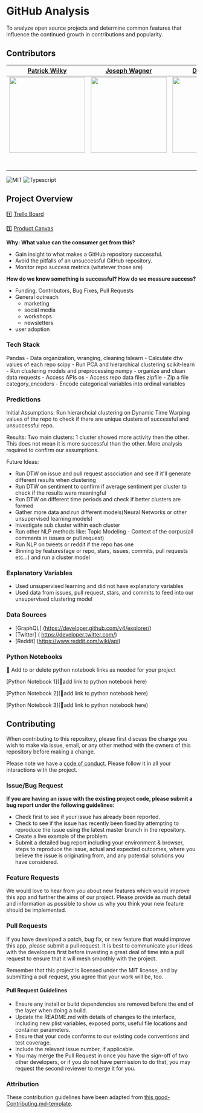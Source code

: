 # GitHub Analysis

To analyze open source projects and determine common features that influence the continued growth in contributions and popularity.

## Contributors


|                                       [Patrick Wilky](https://github.com/PWalis)                                        |                                       [Joseph Wagner](https://github.com/beverast)                                        |                                       [Dustin Yang](https://github.com/dustiny5)                                        |                                       [Patrick Steveson](https://github.com/Mrsteveson)                                        |                                       
| :-----------------------------------------------------------------------------------------------------------: | :-----------------------------------------------------------------------------------------------------------: | :-----------------------------------------------------------------------------------------------------------: | :-----------------------------------------------------------------------------------------------------------: |
|                      [<img src="https://avatars0.githubusercontent.com/u/48426713?s=400&v=4" width = "200" />](https://github.com/)                       |                      [<img src="https://avatars3.githubusercontent.com/u/15187637?s=400&v=4" width = "200" />](https://github.com/)                       |                      [<img src="https://avatars3.githubusercontent.com/u/46609531?s=400&v=4" width = "200" />](https://github.com/)                       |                      [<img src="https://avatars2.githubusercontent.com/u/46543946?s=400&v=4" width = "200" />](https://github.com/)                       |                     
|                 [<img src="https://github.com/favicon.ico" width="15"> ](https://github.com/PWalis)                 |            [<img src="https://github.com/favicon.ico" width="15"> ](https://github.com/beverast)             |           [<img src="https://github.com/favicon.ico" width="15"> ](https://github.com/dustiny5)            |          [<img src="https://github.com/favicon.ico" width="15"> ](https://github.com/Mrsteveson)           |            
| [ <img src="https://static.licdn.com/sc/h/al2o9zrvru7aqj8e1x2rzsrca" width="15"> ](https://www.linkedin.com/in/patrick-wilky-a434aa184/) | [ <img src="https://static.licdn.com/sc/h/al2o9zrvru7aqj8e1x2rzsrca" width="15"> ](https://www.linkedin.com/in/joseph-wagner-67a710b2/) | [ <img src="https://static.licdn.com/sc/h/al2o9zrvru7aqj8e1x2rzsrca" width="15"> ](https://www.linkedin.com/in/dustin-yang-a30489184/) | [ <img src="https://static.licdn.com/sc/h/al2o9zrvru7aqj8e1x2rzsrca" width="15"> ](https://www.linkedin.com/in/patricktsteveson/) | 



![MIT](https://img.shields.io/packagist/l/doctrine/orm.svg)
![Typescript](https://img.shields.io/npm/types/typescript.svg?style=flat)

## Project Overview


1️⃣ [Trello Board](https://trello.com/b/aMs5qF5U/labs-15-github-commit)

1️⃣ [Product Canvas](https://www.notion.so/Github-Commit-Analysis-9f39d9567c494a29b3084bf5014b1da2)


**Why: What value can the consumer get from this?**

- Gain insight to what makes a GitHub repository successful.
- Avoid the pitfalls of an unsuccessful GitHub repository.
- Monitor repo success metrics (whatever those are)

**How do we know something is successful? How do we measure success?**

- Funding, Contributors, Bug Fixes, Pull Requests
- General outreach
    - marketing
    - social media
    - workshops
    - newsletters
- user adoption

### Tech Stack

Pandas - Data organization, wranging, cleaning
tslearn - Calculate dtw values of each repo
scipy - Run PCA and hierarchical clustering
scikit-learn - Run clustering models and preprocessing
numpy - organize and clean data
requests - Access APIs
os - Access repo data files
zipfile - Zip a file
category_encoders - Encode categorical variables into ordinal variables

### Predictions
Initial Assumptions:
Run hierarchcial clustering on Dynamic Time Warping values of the repo to check if there are unique clusters of successful and unsuccessful repo.

Results:
Two main clusters: 1 cluster showed more activity then the other. This does not mean it is more successful than the other. More analysis required to confirm our assumptions.

Future Ideas:
- Run DTW on issue and pull request association and see if it'll generate different results when clustering
- Run DTW on sentiment to confirm if average sentiment per cluster to check if the results were meaningful
- Run DTW on different time periods and check if better clusters are formed
- Gather more data and run different models(Neural Networks or other unsupervised learning models)
- Investigate sub cluster within each cluster
- Run other NLP methods like: Topic Modeling - Context of the corpus(all comments in issues or pull request)
- Run NLP on tweets or reddit if the repo has one
- Binning by features(age or repo, stars, issues, commits, pull requests etc...) and run a cluster model

### Explanatory Variables

- Used unsupervised learning and did not have explanatory variables
- Used data from issues, pull request, stars, and commits to feed into our unsupervised clustering model

### Data Sources

-   [GraphQL] (https://developer.github.com/v4/explorer/)
-   [Twitter] ( https://developer.twitter.com/)
-   [Reddit] (https://www.reddit.com/wiki/api)

### Python Notebooks

🚫  Add to or delete python notebook links as needed for your project

[Python Notebook 1](🚫add link to python notebook here)

[Python Notebook 2](🚫add link to python notebook here)

[Python Notebook 3](🚫add link to python notebook here)

## Contributing

When contributing to this repository, please first discuss the change you wish to make via issue, email, or any other method with the owners of this repository before making a change.

Please note we have a [code of conduct](./code_of_conduct.md.md). Please follow it in all your interactions with the project.

### Issue/Bug Request

 **If you are having an issue with the existing project code, please submit a bug report under the following guidelines:**
 - Check first to see if your issue has already been reported.
 - Check to see if the issue has recently been fixed by attempting to reproduce the issue using the latest master branch in the repository.
 - Create a live example of the problem.
 - Submit a detailed bug report including your environment & browser, steps to reproduce the issue, actual and expected outcomes,  where you believe the issue is originating from, and any potential solutions you have considered.

### Feature Requests

We would love to hear from you about new features which would improve this app and further the aims of our project. Please provide as much detail and information as possible to show us why you think your new feature should be implemented.

### Pull Requests

If you have developed a patch, bug fix, or new feature that would improve this app, please submit a pull request. It is best to communicate your ideas with the developers first before investing a great deal of time into a pull request to ensure that it will mesh smoothly with the project.

Remember that this project is licensed under the MIT license, and by submitting a pull request, you agree that your work will be, too.

#### Pull Request Guidelines

- Ensure any install or build dependencies are removed before the end of the layer when doing a build.
- Update the README.md with details of changes to the interface, including new plist variables, exposed ports, useful file locations and container parameters.
- Ensure that your code conforms to our existing code conventions and test coverage.
- Include the relevant issue number, if applicable.
- You may merge the Pull Request in once you have the sign-off of two other developers, or if you do not have permission to do that, you may request the second reviewer to merge it for you.

### Attribution

These contribution guidelines have been adapted from [this good-Contributing.md-template](https://gist.github.com/PurpleBooth/b24679402957c63ec426).
